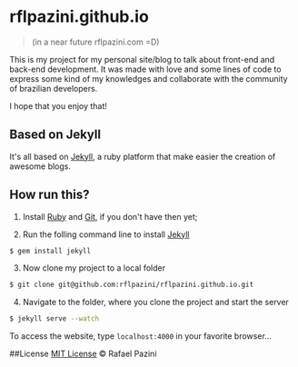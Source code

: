 # rflpazini.github.io 
>(in a near future rflpazini.com =D)

This is my project for my personal site/blog to talk about front-end and back-end development.
It was made with love and some lines of code to express some kind of my knowledges and collaborate with the community of brazilian developers. 

I hope that you enjoy that!

## Based on Jekyll

It's all based on [Jekyll](http://jekyllrb.com/), a ruby platform that make easier the creation of awesome blogs.

## How run this?

1. Install [Ruby](https://www.ruby-lang.org/pt/downloads/) and [Git](https://git-scm.com/download), if you don't have then yet;
  
2. Run the folling command line to install [Jekyll](http://jekyllrb.com/docs/quickstart/)
  ```sh
  $ gem install jekyll
  ```
3. Now clone my project to a local folder  

  ```sh
  $ git clone git@github.com:rflpazini/rflpazini.github.io.git
  ```
4. Navigate to the folder, where you clone the project and start the server 

  ```sh
  $ jekyll serve --watch
  ```
To access the website, type `localhost:4000` in your favorite browser...

##License 
[MIT License]() :copyright: Rafael Pazini
